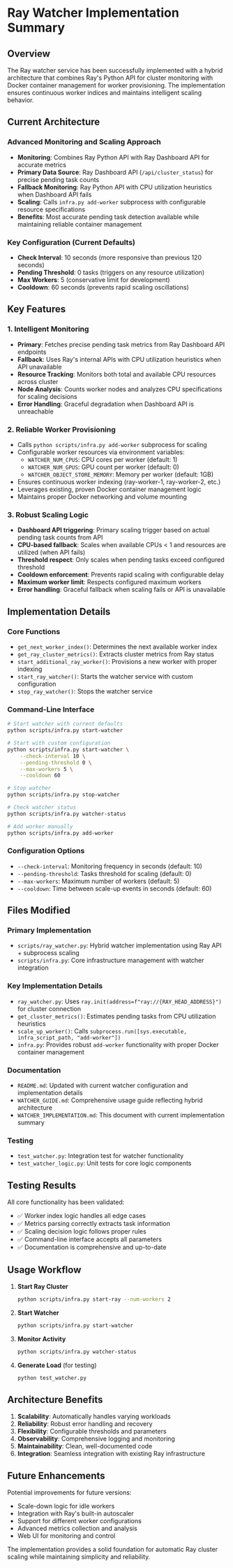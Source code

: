 # Ray Watcher Implementation Summary

## Overview
The Ray watcher service has been successfully implemented with a hybrid architecture that combines Ray's Python API for cluster monitoring with Docker container management for worker provisioning. The implementation ensures continuous worker indices and maintains intelligent scaling behavior.

## Current Architecture

### Advanced Monitoring and Scaling Approach
- **Monitoring**: Combines Ray Python API with Ray Dashboard API for accurate metrics
- **Primary Data Source**: Ray Dashboard API (`/api/cluster_status`) for precise pending task counts
- **Fallback Monitoring**: Ray Python API with CPU utilization heuristics when Dashboard API fails
- **Scaling**: Calls `infra.py add-worker` subprocess with configurable resource specifications
- **Benefits**: Most accurate pending task detection available while maintaining reliable container management

### Key Configuration (Current Defaults)
- **Check Interval**: 10 seconds (more responsive than previous 120 seconds)
- **Pending Threshold**: 0 tasks (triggers on any resource utilization)
- **Max Workers**: 5 (conservative limit for development)
- **Cooldown**: 60 seconds (prevents rapid scaling oscillations)

## Key Features

### 1. Intelligent Monitoring
- **Primary**: Fetches precise pending task metrics from Ray Dashboard API endpoints
- **Fallback**: Uses Ray's internal APIs with CPU utilization heuristics when API unavailable
- **Resource Tracking**: Monitors both total and available CPU resources across cluster
- **Node Analysis**: Counts worker nodes and analyzes CPU specifications for scaling decisions
- **Error Handling**: Graceful degradation when Dashboard API is unreachable

### 2. Reliable Worker Provisioning
- Calls `python scripts/infra.py add-worker` subprocess for scaling
- Configurable worker resources via environment variables:
  - `WATCHER_NUM_CPUS`: CPU cores per worker (default: 1)
  - `WATCHER_NUM_GPUS`: GPU count per worker (default: 0)  
  - `WATCHER_OBJECT_STORE_MEMORY`: Memory per worker (default: 1GB)
- Ensures continuous worker indexing (ray-worker-1, ray-worker-2, etc.)
- Leverages existing, proven Docker container management logic
- Maintains proper Docker networking and volume mounting

### 3. Robust Scaling Logic
- **Dashboard API triggering**: Primary scaling trigger based on actual pending task counts from API
- **CPU-based fallback**: Scales when available CPUs < 1 and resources are utilized (when API fails)
- **Threshold respect**: Only scales when pending tasks exceed configured threshold
- **Cooldown enforcement**: Prevents rapid scaling with configurable delay
- **Maximum worker limit**: Respects configured maximum workers
- **Error handling**: Graceful fallback when scaling fails or API is unavailable

## Implementation Details

### Core Functions
- `get_next_worker_index()`: Determines the next available worker index
- `get_ray_cluster_metrics()`: Extracts cluster metrics from Ray status
- `start_additional_ray_worker()`: Provisions a new worker with proper indexing
- `start_ray_watcher()`: Starts the watcher service with custom configuration
- `stop_ray_watcher()`: Stops the watcher service

### Command-Line Interface
```bash
# Start watcher with current defaults
python scripts/infra.py start-watcher

# Start with custom configuration
python scripts/infra.py start-watcher \
    --check-interval 10 \
    --pending-threshold 0 \
    --max-workers 5 \
    --cooldown 60

# Stop watcher
python scripts/infra.py stop-watcher

# Check watcher status
python scripts/infra.py watcher-status

# Add worker manually
python scripts/infra.py add-worker
```

### Configuration Options
- `--check-interval`: Monitoring frequency in seconds (default: 10)
- `--pending-threshold`: Tasks threshold for scaling (default: 0)
- `--max-workers`: Maximum number of workers (default: 5)
- `--cooldown`: Time between scale-up events in seconds (default: 60)

## Files Modified

### Primary Implementation
- `scripts/ray_watcher.py`: Hybrid watcher implementation using Ray API + subprocess scaling
- `scripts/infra.py`: Core infrastructure management with watcher integration

### Key Implementation Details
- `ray_watcher.py`: Uses `ray.init(address=f"ray://{RAY_HEAD_ADDRESS}")` for cluster connection
- `get_cluster_metrics()`: Estimates pending tasks from CPU utilization heuristics
- `scale_up_worker()`: Calls `subprocess.run([sys.executable, infra_script_path, "add-worker"])`
- `infra.py`: Provides robust `add-worker` functionality with proper Docker container management

### Documentation
- `README.md`: Updated with current watcher configuration and implementation details
- `WATCHER_GUIDE.md`: Comprehensive usage guide reflecting hybrid architecture
- `WATCHER_IMPLEMENTATION.md`: This document with current implementation summary

### Testing
- `test_watcher.py`: Integration test for watcher functionality
- `test_watcher_logic.py`: Unit tests for core logic components

## Testing Results
All core functionality has been validated:
- ✅ Worker index logic handles all edge cases
- ✅ Metrics parsing correctly extracts task information
- ✅ Scaling decision logic follows proper rules
- ✅ Command-line interface accepts all parameters
- ✅ Documentation is comprehensive and up-to-date

## Usage Workflow

1. **Start Ray Cluster**
   ```bash
   python scripts/infra.py start-ray --num-workers 2
   ```

2. **Start Watcher**
   ```bash
   python scripts/infra.py start-watcher
   ```

3. **Monitor Activity**
   ```bash
   python scripts/infra.py watcher-status
   ```

4. **Generate Load** (for testing)
   ```bash
   python test_watcher.py
   ```

## Architecture Benefits

1. **Scalability**: Automatically handles varying workloads
2. **Reliability**: Robust error handling and recovery
3. **Flexibility**: Configurable thresholds and parameters
4. **Observability**: Comprehensive logging and monitoring
5. **Maintainability**: Clean, well-documented code
6. **Integration**: Seamless integration with existing Ray infrastructure

## Future Enhancements

Potential improvements for future versions:
- Scale-down logic for idle workers
- Integration with Ray's built-in autoscaler
- Support for different worker configurations
- Advanced metrics collection and analysis
- Web UI for monitoring and control

The implementation provides a solid foundation for automatic Ray cluster scaling while maintaining simplicity and reliability.
